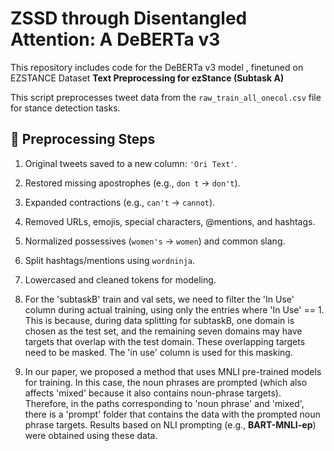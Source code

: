 # ZSSD through Disentangled Attention: A DeBERTa v3
This repository includes code for the DeBERTa v3 model , finetuned on EZSTANCE Dataset
**Text Preprocessing for ezStance (Subtask A)**

This script preprocesses tweet data from the `raw_train_all_onecol.csv` file for stance detection tasks.

## 🔄 Preprocessing Steps

1. Original tweets saved to a new column: `'Ori Text'`.
2. Restored missing apostrophes (e.g., `don t` → `don't`).
3. Expanded contractions (e.g., `can't` → `cannot`).
4. Removed URLs, emojis, special characters, @mentions, and hashtags.
5. Normalized possessives (`women's` → `women`) and common slang.
6. Split hashtags/mentions using `wordninja`.
7. Lowercased and cleaned tokens for modeling.



3. For the 'subtaskB' train and val sets, we need to filter the 'In Use' column during actual training, using only the entries where 'In Use' == 1. This is because, during data splitting for subtaskB, one domain is chosen as the test set, and the remaining seven domains may have targets that overlap with the test domain. These overlapping targets need to be masked. The 'in use' column is used for this masking.

4. In our paper, we proposed a method that uses MNLI pre-trained models for training. In this case, the noun phrases are prompted (which also affects 'mixed' because it also contains noun-phrase targets). Therefore, in the paths corresponding to 'noun phrase' and 'mixed', there is a 'prompt' folder that contains the data with the prompted noun phrase targets. Results based on NLI prompting (e.g., **BART-MNLI-ep**) were obtained using these data.
